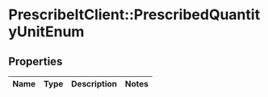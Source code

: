 # PrescribeItClient::PrescribedQuantityUnitEnum

## Properties
Name | Type | Description | Notes
------------ | ------------- | ------------- | -------------

